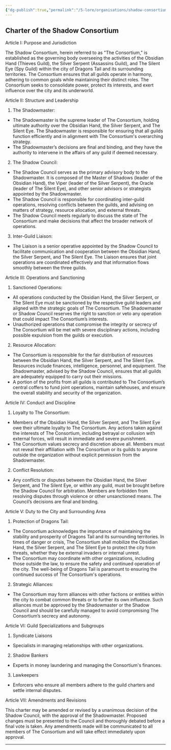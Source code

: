 ```yaml
---
{"dg-publish":true,"permalink":"/5-lore/organisations/shadow-consortium/"}
---
```



## Charter of the Shadow Consortium

Article I: Purpose and Jurisdiction

The Shadow Consortium, herein referred to as "The Consortium," is established as the governing body overseeing the activities of the Obsidian Hand (Thieves Guild), the Silver Serpent (Assassins Guild), and The Silent Eye (Spy Guild) within the city of Dragons Tail and its surrounding territories. The Consortium ensures that all guilds operate in harmony, adhering to common goals while maintaining their distinct roles. The Consortium seeks to consolidate power, protect its interests, and exert influence over the city and its underworld.

Article II: Structure and Leadership

1. The Shadowmaster:
- The Shadowmaster is the supreme leader of The Consortium, holding ultimate authority over the Obsidian Hand, the Silver Serpent, and The Silent Eye. The Shadowmaster is responsible for ensuring that all guilds function efficiently and in alignment with The Consortium's overarching strategy.
- The Shadowmaster’s decisions are final and binding, and they have the authority to intervene in the affairs of any guild if deemed necessary.

2. The Shadow Council:
- The Shadow Council serves as the primary advisory body to the Shadowmaster. It is composed of the Master of Shadows (leader of the Obsidian Hand), the Viper (leader of the Silver Serpent), the Oracle (leader of The Silent Eye), and other senior advisors or strategists appointed by the Shadowmaster.
- The Shadow Council is responsible for coordinating inter-guild operations, resolving conflicts between the guilds, and advising on matters of strategy, resource allocation, and external threats.
- The Shadow Council meets regularly to discuss the state of The Consortium and make decisions that affect the broader network of operations.
 
3. Inter-Guild Liaison:
 - The Liaison is a senior operative appointed by the Shadow Council to facilitate communication and cooperation between the Obsidian Hand, the Silver Serpent, and The Silent Eye. The Liaison ensures that joint operations are coordinated effectively and that information flows smoothly between the three guilds.
 
Article III: Operations and Sanctioning

1. Sanctioned Operations:
 - All operations conducted by the Obsidian Hand, the Silver Serpent, or The Silent Eye must be sanctioned by the respective guild leaders and aligned with the strategic goals of The Consortium. The Shadowmaster or Shadow Council reserves the right to sanction or veto any operation that could impact The Consortium’s interests.
- Unauthorized operations that compromise the integrity or secrecy of The Consortium will be met with severe disciplinary actions, including possible expulsion from the guilds or execution.
 
2. Resource Allocation:
 - The Consortium is responsible for the fair distribution of resources between the Obsidian Hand, the Silver Serpent, and The Silent Eye. Resources include finances, intelligence, personnel, and equipment. The Shadowmaster, advised by the Shadow Council, ensures that all guilds are adequately equipped to carry out their missions.
- A portion of the profits from all guilds is contributed to The Consortium’s central coffers to fund joint operations, maintain safehouses, and ensure the overall stability and security of the organization.
    

Article IV: Conduct and Discipline

1. Loyalty to The Consortium:
- Members of the Obsidian Hand, the Silver Serpent, and The Silent Eye owe their ultimate loyalty to The Consortium. Any actions taken against the interests of The Consortium, including betrayal or collusion with external forces, will result in immediate and severe punishment.
- The Consortium values secrecy and discretion above all. Members must not reveal their affiliation with The Consortium or its guilds to anyone outside the organization without explicit permission from the Shadowmaster.

2. Conflict Resolution:
 - Any conflicts or disputes between the Obsidian Hand, the Silver Serpent, and The Silent Eye, or within any guild, must be brought before the Shadow Council for arbitration. Members are forbidden from resolving disputes through violence or other unsanctioned means. The Council’s decisions are final and binding.
 
Article V: Duty to the City and Surrounding Area

1. Protection of Dragons Tail:
 - The Consortium acknowledges the importance of maintaining the stability and prosperity of Dragons Tail and its surrounding territories. In times of danger or crisis, The Consortium shall mobilize the Obsidian Hand, the Silver Serpent, and The Silent Eye to protect the city from threats, whether they be external invaders or internal unrest.
 - The Consortium may coordinate with other organizations, including those outside the law, to ensure the safety and continued operation of the city. The well-being of Dragons Tail is paramount to ensuring the continued success of The Consortium's operations.

2. Strategic Alliances:
 - The Consortium may form alliances with other factions or entities within the city to combat common threats or to further its own influence. Such alliances must be approved by the Shadowmaster or the Shadow Council and should be carefully managed to avoid compromising The Consortium’s secrecy and autonomy.
    
Article VI: Guild Specializations and Subgroups

1. Syndicate Liaisons
 - Specialists in managing relationships with other organizations.
 
2. Shadow Bankers
- Experts in money laundering and managing the Consortium's finances.

3. Lawkeepers
- Enforcers who ensure all members adhere to the guild charters and settle internal disputes.
 
Article VII: Amendments and Revisions

This charter may be amended or revised by a unanimous decision of the Shadow Council, with the approval of the Shadowmaster. Proposed changes must be presented to the Council and thoroughly debated before a final vote is taken. Any amendments made will be communicated to all members of The Consortium and will take effect immediately upon approval.

  

---


